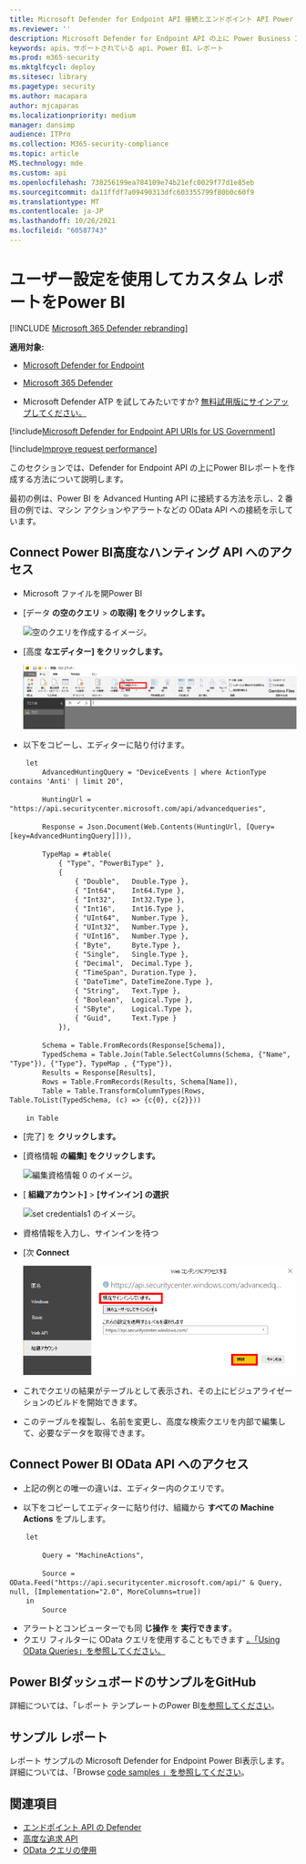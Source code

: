 ```yaml
---
title: Microsoft Defender for Endpoint API 接続とエンドポイント API Power BI
ms.reviewer: ''
description: Microsoft Defender for Endpoint API の上に Power Business Intelligence (BI) レポートを作成します。
keywords: apis、サポートされている api、Power BI、レポート
ms.prod: m365-security
ms.mktglfcycl: deploy
ms.sitesec: library
ms.pagetype: security
ms.author: macapara
author: mjcaparas
ms.localizationpriority: medium
manager: dansimp
audience: ITPro
ms.collection: M365-security-compliance
ms.topic: article
MS.technology: mde
ms.custom: api
ms.openlocfilehash: 738256199ea784109e74b21efc0029f77d1e85eb
ms.sourcegitcommit: da11ffdf7a09490313dfc603355799f80b0c60f9
ms.translationtype: MT
ms.contentlocale: ja-JP
ms.lasthandoff: 10/26/2021
ms.locfileid: "60587743"
---
```

# <a name="create-custom-reports-using-power-bi"></a>ユーザー設定を使用してカスタム レポートをPower BI

[!INCLUDE [Microsoft 365 Defender rebranding](../../includes/microsoft-defender.md)]

**適用対象:**
- [Microsoft Defender for Endpoint](https://go.microsoft.com/fwlink/p/?linkid=2154037)
- [Microsoft 365 Defender](https://go.microsoft.com/fwlink/?linkid=2118804)


- Microsoft Defender ATP を試してみたいですか? [無料試用版にサインアップしてください。](https://signup.microsoft.com/create-account/signup?products=7f379fee-c4f9-4278-b0a1-e4c8c2fcdf7e&ru=https://aka.ms/MDEp2OpenTrial?ocid=docs-wdatp-exposedapis-abovefoldlink)

[!include[Microsoft Defender for Endpoint API URIs for US Government](../../includes/microsoft-defender-api-usgov.md)]

[!include[Improve request performance](../../includes/improve-request-performance.md)]

このセクションでは、Defender for Endpoint API の上にPower BIレポートを作成する方法について説明します。

最初の例は、Power BI を Advanced Hunting API に接続する方法を示し、2 番目の例では、マシン アクションやアラートなどの OData API への接続を示しています。

## <a name="connect-power-bi-to-advanced-hunting-api"></a>Connect Power BI高度なハンティング API へのアクセス

- Microsoft ファイルを開Power BI

- [データ **の空のクエリ** \> **の取得] をクリックします。**

  ![空のクエリを作成するイメージ。](images/power-bi-create-blank-query.png)

- [高度 **なエディター] をクリックします。**

  ![開いている高度なエディターのイメージ。](images/power-bi-open-advanced-editor.png)

- 以下をコピーし、エディターに貼り付けます。

```
    let
        AdvancedHuntingQuery = "DeviceEvents | where ActionType contains 'Anti' | limit 20",

        HuntingUrl = "https://api.securitycenter.microsoft.com/api/advancedqueries",

        Response = Json.Document(Web.Contents(HuntingUrl, [Query=[key=AdvancedHuntingQuery]])),

        TypeMap = #table(
            { "Type", "PowerBiType" },
            {
                { "Double",   Double.Type },
                { "Int64",    Int64.Type },
                { "Int32",    Int32.Type },
                { "Int16",    Int16.Type },
                { "UInt64",   Number.Type },
                { "UInt32",   Number.Type },
                { "UInt16",   Number.Type },
                { "Byte",     Byte.Type },
                { "Single",   Single.Type },
                { "Decimal",  Decimal.Type },
                { "TimeSpan", Duration.Type },
                { "DateTime", DateTimeZone.Type },
                { "String",   Text.Type },
                { "Boolean",  Logical.Type },
                { "SByte",    Logical.Type },
                { "Guid",     Text.Type }
            }),

        Schema = Table.FromRecords(Response[Schema]),
        TypedSchema = Table.Join(Table.SelectColumns(Schema, {"Name", "Type"}), {"Type"}, TypeMap , {"Type"}),
        Results = Response[Results],
        Rows = Table.FromRecords(Results, Schema[Name]),
        Table = Table.TransformColumnTypes(Rows, Table.ToList(TypedSchema, (c) => {c{0}, c{2}}))

    in Table
```

- [完了] を **クリックします。**

- [資格情報 **の編集] をクリックします。**

    ![編集資格情報 0 のイメージ。](images/power-bi-edit-credentials.png)

- [ **組織アカウント]** \> **[サインイン] の選択**

    ![set credentials1 のイメージ。](images/power-bi-set-credentials-organizational.png)

- 資格情報を入力し、サインインを待つ

- [次 **Connect**

    ![set credentials2 のイメージ。](images/power-bi-set-credentials-organizational-cont.png)

- これでクエリの結果がテーブルとして表示され、その上にビジュアライゼーションのビルドを開始できます。

- このテーブルを複製し、名前を変更し、高度な検索クエリを内部で編集して、必要なデータを取得できます。

## <a name="connect-power-bi-to-odata-apis"></a>Connect Power BI OData API へのアクセス

- 上記の例との唯一の違いは、エディター内のクエリです。

- 以下をコピーしてエディターに貼り付け、組織から **すべての Machine Actions** をプルします。

```
    let

        Query = "MachineActions",

        Source = OData.Feed("https://api.securitycenter.microsoft.com/api/" & Query, null, [Implementation="2.0", MoreColumns=true])
    in
        Source
```

- アラートとコンピューターでも同 **じ操作** を **実行できます**。
- クエリ フィルターに OData クエリを使用することもできます [。「Using OData Queries」を参照してください。](exposed-apis-odata-samples.md)

## <a name="power-bi-dashboard-samples-in-github"></a>Power BIダッシュボードのサンプルをGitHub

詳細については、「レポート テンプレートのPower BI[を参照してください](https://github.com/microsoft/MicrosoftDefenderATP-PowerBI)。

## <a name="sample-reports"></a>サンプル レポート

レポート サンプルの Microsoft Defender for Endpoint Power BI表示します。 詳細については、「Browse [code samples 」を参照してください](/samples/browse/?products=mdatp)。

## <a name="related-topics"></a>関連項目

- [エンドポイント API の Defender](apis-intro.md)
- [高度な追求 API](run-advanced-query-api.md)
- [OData クエリの使用](exposed-apis-odata-samples.md)
